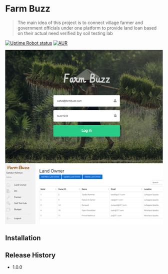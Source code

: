 # Farm Buzz
> The main idea of this project is to connect village farmer and government officials under one platform to provide land loan based on their actual need verified by soil testing lab

[![Uptime Robot status](https://img.shields.io/uptimerobot/status/m778918918-3e92c097147760ee39d02d36.svg?style=plastic)](https://github.com/sahidur/farmbuzz)
[![AUR](https://img.shields.io/aur/license/yaourt.svg?style=plastic)](https://github.com/sahidur/farmbuzz/blob/master/LICENSE)



![](login.png)
![](dash.png)
## Installation


## Release History

* 1.0.0
